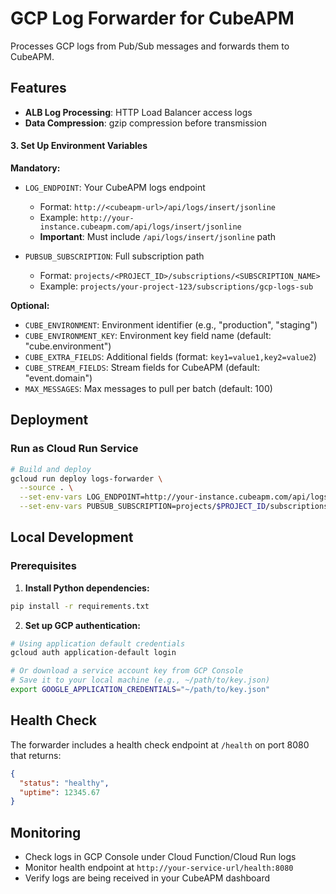 # GCP Log Forwarder for CubeAPM

Processes GCP logs from Pub/Sub messages and forwards them to CubeAPM.

## Features

- **ALB Log Processing**: HTTP Load Balancer access logs
- **Data Compression**: gzip compression before transmission


#### 3. Set Up Environment Variables

**Mandatory:**
- `LOG_ENDPOINT`: Your CubeAPM logs endpoint
  - Format: `http://<cubeapm-url>/api/logs/insert/jsonline`
  - Example: `http://your-instance.cubeapm.com/api/logs/insert/jsonline`
  - **Important**: Must include `/api/logs/insert/jsonline` path

- `PUBSUB_SUBSCRIPTION`: Full subscription path
  - Format: `projects/<PROJECT_ID>/subscriptions/<SUBSCRIPTION_NAME>`
  - Example: `projects/your-project-123/subscriptions/gcp-logs-sub`

**Optional:**
- `CUBE_ENVIRONMENT`: Environment identifier (e.g., "production", "staging")
- `CUBE_ENVIRONMENT_KEY`: Environment key field name (default: "cube.environment")
- `CUBE_EXTRA_FIELDS`: Additional fields (format: `key1=value1,key2=value2`)
- `CUBE_STREAM_FIELDS`: Stream fields for CubeAPM (default: "event.domain")
- `MAX_MESSAGES`: Max messages to pull per batch (default: 100)

## Deployment

### Run as Cloud Run Service

```bash
# Build and deploy
gcloud run deploy logs-forwarder \
  --source . \
  --set-env-vars LOG_ENDPOINT=http://your-instance.cubeapm.com/api/logs/insert/jsonline \
  --set-env-vars PUBSUB_SUBSCRIPTION=projects/$PROJECT_ID/subscriptions/$PUBSUB_SUB
```

## Local Development

### Prerequisites

1. **Install Python dependencies:**
```bash
pip install -r requirements.txt
```

2. **Set up GCP authentication:**
```bash
# Using application default credentials
gcloud auth application-default login

# Or download a service account key from GCP Console
# Save it to your local machine (e.g., ~/path/to/key.json)
export GOOGLE_APPLICATION_CREDENTIALS="~/path/to/key.json"
```

## Health Check

The forwarder includes a health check endpoint at `/health` on port 8080 that returns:
```json
{
  "status": "healthy",
  "uptime": 12345.67
}
```

## Monitoring

- Check logs in GCP Console under Cloud Function/Cloud Run logs
- Monitor health endpoint at `http://your-service-url/health:8080`
- Verify logs are being received in your CubeAPM dashboard

